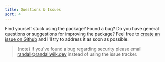 ```yaml
---
title: Questions & Issues
sort: 4
---
```


Find yourself stuck using the package? Found a bug? Do you have general questions or suggestions for improving the package?
Feel free to [create an issue on Github](https://github.com/rawilk/laravel-settings/issues) and I'll try to address it as soon as possible.

> {note} If you've found a bug regarding security please email [randall@randallwilk.dev](mailto:randall@randallwilk.dev) instead of using the issue tracker.
